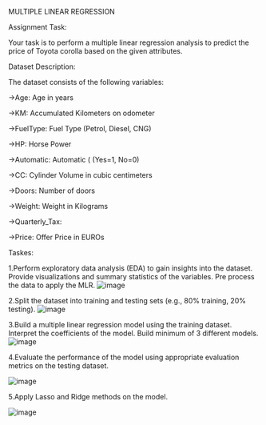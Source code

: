 MULTIPLE LINEAR REGRESSION

Assignment Task:

Your task is to perform a multiple linear regression analysis to predict the price of Toyota corolla based on the given attributes.


Dataset Description:


The dataset consists of the following variables:

->Age: Age in years

->KM: Accumulated Kilometers on odometer

->FuelType: Fuel Type (Petrol, Diesel, CNG)

->HP: Horse Power

->Automatic: Automatic ( (Yes=1, No=0)

->CC: Cylinder Volume in cubic centimeters

->Doors: Number of doors

->Weight: Weight in Kilograms

->Quarterly_Tax: 

->Price: Offer Price in EUROs

Taskes:

1.Perform exploratory data analysis (EDA) to gain insights into the dataset. Provide visualizations and summary statistics of the variables. Pre process the data to apply the MLR.
![image](https://github.com/user-attachments/assets/3a00bae8-ff3d-4b1e-94a4-61da1dcb620e)


2.Split the dataset into training and testing sets (e.g., 80% training, 20% testing).
![image](https://github.com/user-attachments/assets/b825d555-e8aa-409a-bba6-568995c56159)


3.Build a multiple linear regression model using the training dataset. Interpret the coefficients of the model. Build minimum of 3 different models.
![image](https://github.com/user-attachments/assets/9cec7ba7-9e5f-4ab8-bc44-11a57685a055)


4.Evaluate the performance of the model using appropriate evaluation metrics on the testing dataset.

![image](https://github.com/user-attachments/assets/478886cf-63b6-41ae-a2b3-3292aa543e08)


5.Apply Lasso and Ridge methods on the model.

![image](https://github.com/user-attachments/assets/7f40f3e6-1a63-41dc-951e-dea6def97ccc)

